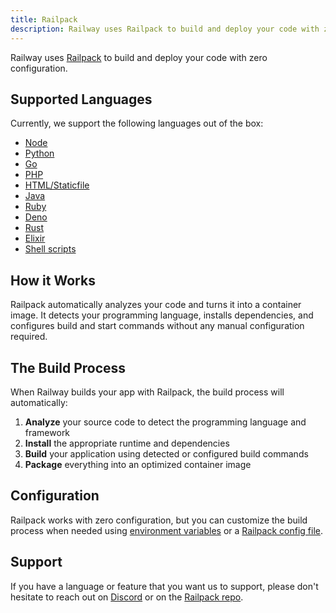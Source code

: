 ```yaml
---
title: Railpack
description: Railway uses Railpack to build and deploy your code with zero configuration.
---
```


Railway uses <a href="https://railpack.com" target="_blank">Railpack</a> to
build and deploy your code with zero configuration.

## Supported Languages

Currently, we support the following languages out of the box:

- [Node](https://railpack.com/languages/node)
- [Python](https://railpack.com/languages/python) 
- [Go](https://railpack.com/languages/golang)
- [PHP](https://railpack.com/languages/php)
- [HTML/Staticfile](https://railpack.com/languages/staticfile)
- [Java](https://railpack.com/languages/java)
- [Ruby](https://railpack.com/languages/ruby)
- [Deno](https://railpack.com/languages/deno)
- [Rust](https://railpack.com/languages/rust)
- [Elixir](https://railpack.com/languages/elixir)
- [Shell scripts](https://railpack.com/languages/shell)

## How it Works

Railpack automatically analyzes your code and turns it into a container image.
It detects your programming language, installs dependencies, and configures
build and start commands without any manual configuration required.

## The Build Process

When Railway builds your app with Railpack, the build process will
automatically:

1. **Analyze** your source code to detect the programming language and framework
2. **Install** the appropriate runtime and dependencies
3. **Build** your application using detected or configured build commands
4. **Package** everything into an optimized container image

## Configuration

Railpack works with zero configuration, but you can customize the build process
when needed using [environment variables](/guides/variables#service-variables)
or a [Railpack config file](https://railpack.com/config/file).

## Support

If you have a language or feature that you want us to support, please don't
hesitate to reach out on <a href="https://discord.gg/xAm2w6g"
target="_blank">Discord</a> or on the <a
href="https://github.com/railwayapp/railpack">Railpack repo</a>.
